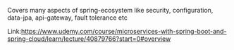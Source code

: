 Covers many aspects of spring-ecosystem like security, configuration, data-jpa, api-gateway, fault tolerance etc

Link:https://www.udemy.com/course/microservices-with-spring-boot-and-spring-cloud/learn/lecture/40879766?start=0#overview
